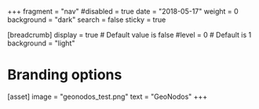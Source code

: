 +++
fragment = "nav"
#disabled = true
date = "2018-05-17"
weight = 0
background = "dark"
search = false
sticky = true

[breadcrumb]
  display = true # Default value is false
  #level = 0 # Default is 1
  background = "light"

# Branding options
[asset]
  image = "geonodos_test.png"
  text = "GeoNodos"
+++
